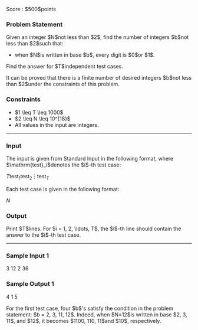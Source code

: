 
<div>

<span>

<span>

<p>
Score : $500$points
</p>

<div>

<section>

### **Problem Statement**

<p>
Given an integer $N$not less than $2$, find the number of integers $b$not less than $2$such that:
</p>

<ul>

<li>
when $N$is written in base $b$, every digit is $0$or $1$.
</li>

</ul>

<p>
Find the answer for $T$independent test cases.
</p>

<p>
It can be proved that there is a finite number of desired integers $b$not less than $2$under the constraints of this problem.
</p>

</section>

</div>

<div>

<section>

### **Constraints**

<ul>

<li>
$1 \leq T \leq 1000$
</li>

<li>
$2 \leq N \leq 10^{18}$
</li>

<li>
All values in the input are integers.
</li>

</ul>

</section>

</div>

---

<div>

<div>

<section>

### **Input**

<p>
The input is given from Standard Input in the following format, where $\mathrm{test}_i$denotes the $i$-th test case:
</p>

<div>

$T$$\mathrm{test}_1$$\mathrm{test}_2$$\vdots$$\mathrm{test}_T$
</div>

<p>
Each test case is given in the following format:
</p>

<div>

$N$
</div>

</section>

</div>

<div>

<section>

### **Output**

<p>
Print $T$lines.
For $i = 1, 2, \ldots, T$, the $i$-th line should contain the answer to the $i$-th test case.
</p>

</section>

</div>

</div>

---

<div>

<section>

### **Sample Input 1**

<div>

3
12
2
36

</div>

</section>

</div>

<div>

<section>

### **Sample Output 1**

<div>

4
1
5

</div>

<p>
For the first test case, four $b$'s satisfy the condition in the problem statement: $b = 2, 3, 11, 12$.
Indeed, when $N=12$is written in base $2, 3, 11$, and $12$, it becomes $1100, 110, 11$and $10$, respectively.
</p>

</section>

</div>

</span>

</span>

</div>
